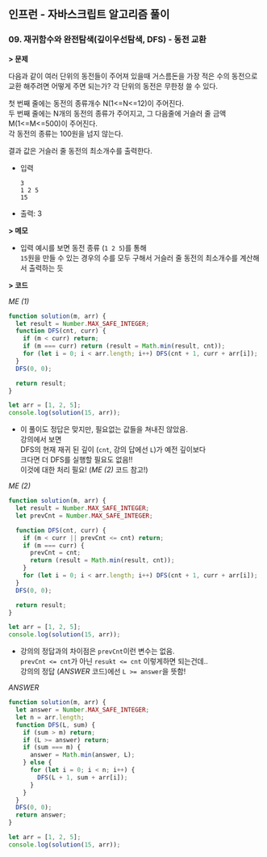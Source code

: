## 인프런 - 자바스크립트 알고리즘 풀이

### **09.** 재귀함수와 완전탐색(깊이우선탐색, DFS) - 동전 교환

**> 문제**

다음과 같이 여러 단위의 동전들이 주어져 있을때 거스름돈을 가장 적은 수의 동전으로  
교환 해주려면 어떻게 주면 되는가? 각 단위의 동전은 무한정 쓸 수 있다.

첫 번째 줄에는 동전의 종류개수 N(1<=N<=12)이 주어진다.  
두 번째 줄에는 N개의 동전의 종류가 주어지고, 그 다음줄에 거슬러 줄 금액 M(1<=M<=500)이 주어진다.  
각 동전의 종류는 100원을 넘지 않는다.

결과 값은 거슬러 줄 동전의 최소개수를 출력한다.

- 입력
  ```
  3
  1 2 5
  15
  ```
- 출력: 3

**> 메모**

- 입력 예시를 보면 동전 종류 (`1 2 5`)를 통해  
   `15`원을 만들 수 있는 경우의 수를 모두 구해서 거슬러 줄 동전의 최소개수를 계산해서 출력하는 듯

**> 코드**

_ME (1)_

```js
function solution(m, arr) {
  let result = Number.MAX_SAFE_INTEGER;
  function DFS(cnt, curr) {
    if (m < curr) return;
    if (m === curr) return (result = Math.min(result, cnt));
    for (let i = 0; i < arr.length; i++) DFS(cnt + 1, curr + arr[i]);
  }
  DFS(0, 0);

  return result;
}

let arr = [1, 2, 5];
console.log(solution(15, arr));
```

- 이 풀이도 정답은 맞지만, 필요없는 값들을 쳐내진 않았음.  
   강의에서 보면  
   DFS의 현재 재귀 된 깊이 (`cnt`, 강의 답에선 `L`)가 예전 깊이보다  
   크다면 더 DFS를 실행할 필요도 없음!!  
   이것에 대한 처리 필요! (_ME (2)_ 코드 참고!)

_ME (2)_

```js
function solution(m, arr) {
  let result = Number.MAX_SAFE_INTEGER;
  let prevCnt = Number.MAX_SAFE_INTEGER;

  function DFS(cnt, curr) {
    if (m < curr || prevCnt <= cnt) return;
    if (m === curr) {
      prevCnt = cnt;
      return (result = Math.min(result, cnt));
    }
    for (let i = 0; i < arr.length; i++) DFS(cnt + 1, curr + arr[i]);
  }
  DFS(0, 0);

  return result;
}

let arr = [1, 2, 5];
console.log(solution(15, arr));
```

- 강의의 정답과의 차이점은 `prevCnt`이런 변수는 없음.  
   `prevCnt <= cnt`가 아닌 `resukt <= cnt` 이렇게하면 되는건데..  
   강의의 정답 (_ANSWER_ 코드)에선 `L >= answer`을 뜻함!

_ANSWER_

```js
function solution(m, arr) {
  let answer = Number.MAX_SAFE_INTEGER;
  let n = arr.length;
  function DFS(L, sum) {
    if (sum > m) return;
    if (L >= answer) return;
    if (sum === m) {
      answer = Math.min(answer, L);
    } else {
      for (let i = 0; i < n; i++) {
        DFS(L + 1, sum + arr[i]);
      }
    }
  }
  DFS(0, 0);
  return answer;
}

let arr = [1, 2, 5];
console.log(solution(15, arr));
```
